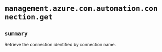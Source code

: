 # `management.azure.com.automation.connection.get`

## `summary`
Retrieve the connection identified by connection name.


